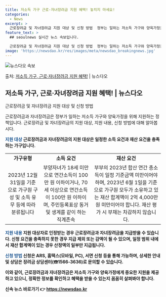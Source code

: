 ```yaml
---
title: 저소득 가구 근로·자녀장려금 지원 혜택! 놓치지 마세요!
categories:
  - News
excerpt: >
  근로장려금 및 자녀장려금 지원 대상 및 신청 방법  정부는 일하는 저소득 가구와 양육가정을 위해 근로장려금과…
feature_text: >
  ## seoulnews 실시간 뉴스 속보입니다.

  근로장려금 및 자녀장려금 지원 대상 및 신청 방법  정부는 일하는 저소득 가구와 양육가정을 위해 근로장려금과…
image: 'https://newsdao.kr/res/images/meta/newsdao_breakingnews.jpg'
---
```


![뉴스다오 속보](https://newsdao.kr/res/images/meta/newsdao_breakingnews.jpg)

<p>출처: <a href="https://newsdao.kr/4439" rel="dofollow">저소득 가구, 근로·자녀장려금 지원 혜택!</a> | 뉴스다오</p>

<h2 data-ke-size="size26">저소득 가구, 근로·자녀장려금 지원 혜택! | 뉴스다오</h2>
근로장려금 및 자녀장려금 지원 대상 및 신청 방법

근로장려금과 자녀장려금은 정부가 일하는 저소득 가구와 양육가정을 위해 지원하는 정책입니다. 근로장려금 및 자녀장려금의 지원 대상, 지원 내용, 신청 방법에 대해 알아봅시다.

<b><span style="color: #1a5490;">지원 대상</span><b>
근로장려금과 자녀장려금의 지원 대상은 일정한 소득 요건과 재산 요건을 충족하는 가구입니다.

<table>
    <tr>
        <td style="text-align: center; height: 17px;"><b>가구유형</b></td>
        <td style="text-align: center; height: 17px;"><b>소득 요건</b></td>
        <td style="text-align: center; height: 17px;"><b>재산 요건</b></td>
    </tr>
    <tr>
        <td style="text-align: center; height: 17px;">2023년 12월 31일을 기준으로 가구원 구성 및 소득 유무 등에 따라 분류됩니다</td>
        <td style="text-align: center; height: 17px;">부양자녀가 18세 미만으로 연간소득이 100만 원 이하이거나, 70세 이상으로 연간소득이 100만 원 이하이며, 주민등록표상 동거 및 생계를 같이 하는 직계존속</td>
        <td style="text-align: center; height: 17px;">부부의 2023년 합산 연간 총소득이 일정 기준금액 미만이어야 하며, 2023년 6월 1일을 기준으로 가구원 모두가 소유하고 있는 재산 합계액이 2억 4,000만 원 미만이어야 합니다. 재산 평가 시 부채는 차감하지 않습니다.</td>
    </tr>
</table>

<b><span style="color: #1a5490;">지원 내용</span><b>
지원 대상자로 인정받는 경우 근로장려금과 자녀장려금을 지급받을 수 있습니다. 신청 요건을 충족하지 못한 경우 지급 제외 또는 감액이 될 수 있으며, 일정 범위 내에서 재산 합계액이 있는 경우 산정액의 일부만 지급됩니다.

<b><span style="color: #1a5490;">신청 방법</span><b>
신청은 ARS, 홈택스(모바일, PC), 서면 신청 등을 통해 가능하며, 상세한 안내 및 상담은 장려금 상담센터(☎1566-3636)로 문의할 수 있습니다.

이와 같이, 근로장려금과 자녀장려금은 저소득 가구와 양육가정에게 중요한 지원을 제공하고 있으니, 정확한 정보를 확인하고 혜택을 받을 수 있는지 꼼꼼히 살펴봐야 합니다. 

신속 뉴스 바로가기 👉 <a href="https://newsdao.kr" rel="dofollow">https://newsdao.kr</a>


